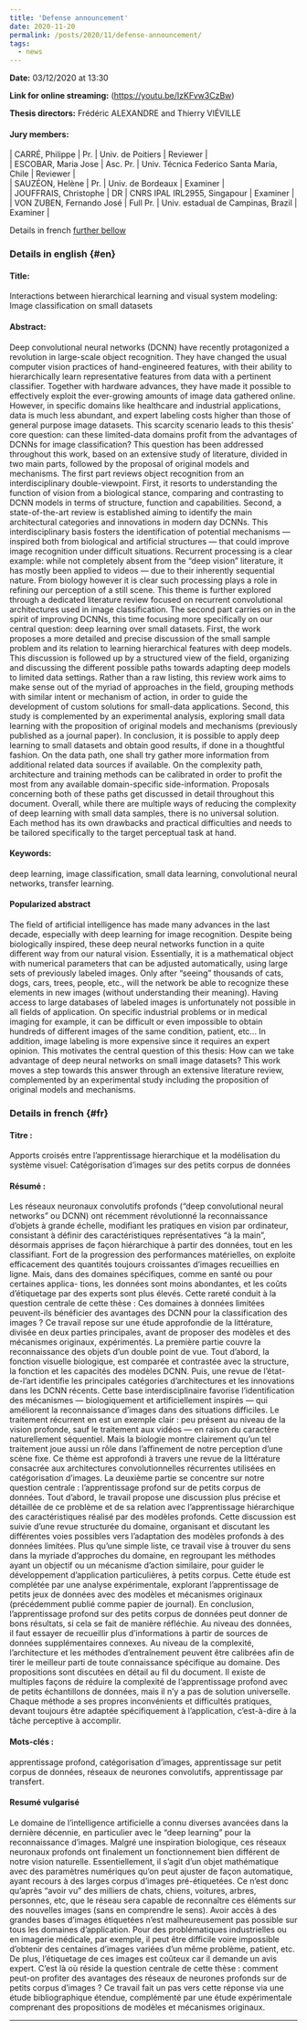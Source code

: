 ```yaml
---
title: 'Defense announcement'
date: 2020-11-20
permalink: /posts/2020/11/defense-announcement/
tags:
  - news
---
```


**Date:** 03/12/2020 at 13:30

**Link for online streaming:** (https://youtu.be/IzKFvw3CzBw)

**Thesis directors:**
Frédéric ALEXANDRE and Thierry VIÉVILLE

#### Jury members:
| CARRÉ, Philippe           | Pr.      | Univ. de Poitiers                           | Reviewer |  
| ESCOBAR, Maria Jose       | Asc. Pr. |  Univ. Técnica Federico Santa María, Chile  | Reviewer |  
| SAUZÉON, Helène           | Pr.      | Univ. de Bordeaux                           | Examiner |  
| JOUFFRAIS, Christophe     | DR       | CNRS IPAL IRL2955, Singapour                | Examiner |  
| VON ZUBEN, Fernando José  | Full Pr. | Univ. estadual de Campinas, Brazil          | Examiner |  

Details in french [further bellow](#fr)

### Details in english {#en}

#### Title: 
Interactions between hierarchical learning and visual system modeling: Image classification on small datasets

#### Abstract: 
Deep convolutional neural networks (DCNN) have recently protagonized a revolution in large-scale object recognition. They have changed the usual computer vision practices of hand-engineered
features, with their ability to hierarchically learn representative features from data with a pertinent
classifier. Together with hardware advances, they have made it possible to effectively exploit the
ever-growing amounts of image data gathered online. However, in specific domains like healthcare
and industrial applications, data is much less abundant, and expert labeling costs higher than those of
general purpose image datasets. This scarcity scenario leads to this thesis’ core question: can these
limited-data domains profit from the advantages of DCNNs for image classification? This question
has been addressed throughout this work, based on an extensive study of literature, divided in two
main parts, followed by the proposal of original models and mechanisms.
The first part reviews object recognition from an interdisciplinary double-viewpoint. First, it
resorts to understanding the function of vision from a biological stance, comparing and contrasting
to DCNN models in terms of structure, function and capabilities. Second, a state-of-the-art review
is established aiming to identify the main architectural categories and innovations in modern day
DCNNs. This interdisciplinary basis fosters the identification of potential mechanisms — inspired
both from biological and artificial structures — that could improve image recognition under difficult
situations. Recurrent processing is a clear example: while not completely absent from the “deep vision”
literature, it has mostly been applied to videos — due to their inherently sequential nature. From
biology however it is clear such processing plays a role in refining our perception of a still scene. This
theme is further explored through a dedicated literature review focused on recurrent convolutional
architectures used in image classification.
The second part carries on in the spirit of improving DCNNs, this time focusing more specifically
on our central question: deep learning over small datasets. First, the work proposes a more detailed
and precise discussion of the small sample problem and its relation to learning hierarchical features
with deep models. This discussion is followed up by a structured view of the field, organizing and
discussing the different possible paths towards adapting deep models to limited data settings. Rather
than a raw listing, this review work aims to make sense out of the myriad of approaches in the field,
grouping methods with similar intent or mechanism of action, in order to guide the development of
custom solutions for small-data applications. Second, this study is complemented by an experimental
analysis, exploring small data learning with the proposition of original models and mechanisms
(previously published as a journal paper).
In conclusion, it is possible to apply deep learning to small datasets and obtain good results, if
done in a thoughtful fashion. On the data path, one shall try gather more information from additional
related data sources if available. On the complexity path, architecture and training methods can be
calibrated in order to profit the most from any available domain-specific side-information. Proposals
concerning both of these paths get discussed in detail throughout this document. Overall, while there
are multiple ways of reducing the complexity of deep learning with small data samples, there is no
universal solution. Each method has its own drawbacks and practical difficulties and needs to be
tailored specifically to the target perceptual task at hand.

#### Keywords: 
deep learning, image classification, small data learning, convolutional neural networks,
transfer learning.


#### Popularized abstract

The field of artificial intelligence has made many advances in the last
decade, especially with deep learning for image recognition. Despite being biologically inspired, these
deep neural networks function in a quite different way from our natural vision. Essentially, it is a
mathematical object with numerical parameters that can be adjusted automatically, using large sets of
previously labeled images. Only after “seeing” thousands of cats, dogs, cars, trees, people, etc., will the
network be able to recognize these elements in new images (without understanding their meaning).
Having access to large databases of labeled images is unfortunately not possible in all fields of
application. On specific industrial problems or in medical imaging for example, it can be difficult or
even impossible to obtain hundreds of different images of the same condition, patient, etc... In addition,
image labeling is more expensive since it requires an expert opinion.
This motivates the central question of this thesis: How can we take advantage of deep neural
networks on small image datasets? This work moves a step towards this answer through an extensive
literature review, complemented by an experimental study including the proposition of original models
and mechanisms.

### Details in french {#fr}

#### Titre : 
Apports croisés entre l’apprentissage hierarchique et la modélisation du système visuel: Catégorisation d’images sur des petits corpus de données


#### Résumé :
Les réseaux neuronaux convolutifs profonds (“deep convolutional neural networks” ou DCNN)
ont récemment révolutionné la reconnaissance d’objets à grande échelle, modifiant les pratiques en
vision par ordinateur, consistant à définir des caractéristiques représentatives “à la main”, désormais
apprises de façon hiérarchique à partir des données, tout en les classifiant. Fort de la progression
des performances matérielles, on exploite efficacement des quantités toujours croissantes d’images
recueillies en ligne. Mais, dans des domaines spécifiques, comme en santé ou pour certaines applica-
tions, les données sont moins abondantes, et les coûts d’étiquetage par des experts sont plus élevés.
Cette rareté conduit à la question centrale de cette thèse : Ces domaines à données limitées peuvent-ils
bénéficier des avantages des DCNN pour la classification des images ? Ce travail repose sur une étude
approfondie de la littérature, divisée en deux parties principales, avant de proposer des modèles et
des mécanismes originaux, expérimentés.
La première partie couvre la reconnaissance des objets d’un double point de vue. Tout d’abord, la
fonction visuelle biologique, est comparée et contrastée avec la structure, la fonction et les capacités des
modèles DCNN. Puis, une revue de l’état-de-l’art identifie les principales catégories d’architectures
et les innovations dans les DCNN récents. Cette base interdisciplinaire favorise l’identification des
mécanismes — biologiquement et artificiellement inspirés — qui améliorent la reconnaissance d’images
dans des situations difficiles. Le traitement récurrent en est un exemple clair : peu présent au niveau
de la vision profonde, sauf le traitement aux vidéos — en raison du caractère naturellement séquentiel.
Mais la biologie montre clairement qu’un tel traitement joue aussi un rôle dans l’affinement de notre
perception d’une scène fixe. Ce thème est approfondi à travers une revue de la littérature consacrée
aux architectures convolutionnelles récurrentes utilisées en catégorisation d’images.
La deuxième partie se concentre sur notre question centrale : l’apprentissage profond sur de
petits corpus de données. Tout d’abord, le travail propose une discussion plus précise et détaillée
de ce problème et de sa relation avec l’apprentissage hiérarchique des caractéristiques réalisé par
des modèles profonds. Cette discussion est suivie d’une revue structurée du domaine, organisant et
discutant les différentes voies possibles vers l’adaptation des modèles profonds à des données limitées.
Plus qu’une simple liste, ce travail vise à trouver du sens dans la myriade d’approches du domaine,
en regroupant les méthodes ayant un objectif ou un mécanisme d’action similaire, pour guider le
développement d’application particulières, à petits corpus. Cette étude est complétée par une analyse
expérimentale, explorant l’apprentissage de petits jeux de données avec des modèles et mécanismes
originaux (précédemment publié comme papier de journal).
En conclusion, l’apprentissage profond sur des petits corpus de données peut donner de bons
résultats, si cela se fait de manière réfléchie. Au niveau des données, il faut essayer de recueillir plus
d’informations à partir de sources de données supplémentaires connexes. Au niveau de la complexité,
l’architecture et les méthodes d’entraînement peuvent être calibrées afin de tirer le meilleur parti
de toute connaissance spécifique au domaine. Des propositions sont discutées en détail au fil du
document. Il existe de multiples façons de réduire la complexité de l’apprentissage profond avec de
petits échantillons de données, mais il n’y a pas de solution universelle. Chaque méthode a ses propres
inconvénients et difficultés pratiques, devant toujours être adaptée spécifiquement à l’application,
c’est-à-dire à la tâche perceptive à accomplir.
#### Mots-clés : 
apprentissage profond, catégorisation d’images, apprentissage sur petit corpus de données,
réseaux de neurones convolutifs, apprentissage par transfert.


#### Resumé vulgarisé
Le domaine de l’intelligence artificielle a connu diverses avancées
dans la dernière décennie, en particulier avec le “deep learning” pour la reconnaissance d’images.
Malgré une inspiration biologique, ces réseaux neuronaux profonds ont finalement un fonctionnement
bien différent de notre vision naturelle. Essentiellement, il s’agit d’un objet mathématique avec des
paramètres numériques qu’on peut ajuster de façon automatique, ayant recours à des larges corpus
d’images pré-étiquetées. Ce n’est donc qu’après “avoir vu” des milliers de chats, chiens, voitures,
arbres, personnes, etc, que le réseau sera capable de reconnaître ces éléments sur des nouvelles images
(sans en comprendre le sens).
Avoir accès à des grandes bases d’images étiquetées n’est malheureusement pas possible sur
tous les domaines d’application. Pour des problématiques industrielles ou en imagerie médicale, par
exemple, il peut être difficile voire impossible d’obtenir des centaines d’images variées d’un même
problème, patient, etc. De plus, l’étiquetage de ces images est coûteux car il demande un avis expert.
C’est là où réside la question centrale de cette thèse : comment peut-on profiter des avantages des
réseaux de neurones profonds sur de petits corpus d’images ? Ce travail fait un pas vers cette réponse
via une étude bibliographique étendue, complémenté par une étude expérimentale comprenant des
propositions de modèles et mécanismes originaux.

---